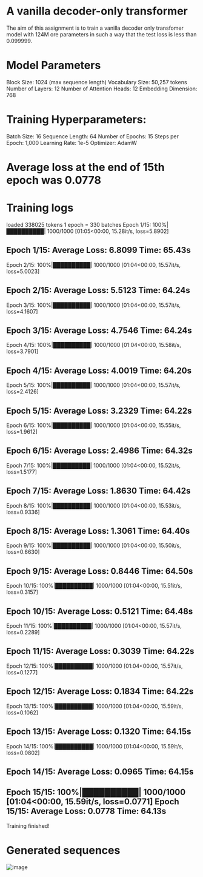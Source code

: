 # A vanilla decoder-only transformer

The aim of this assignment is to train a vanilla decoder only transfomer model with 124M ore parameters in such a way
that the test loss is less than  0.099999. 

# Model Parameters
Block Size: 1024 (max sequence length)
Vocabulary Size: 50,257 tokens
Number of Layers: 12
Number of Attention Heads: 12
Embedding Dimension: 768

# Training Hyperparameters:
Batch Size: 16
Sequence Length: 64
Number of Epochs: 15
Steps per Epoch: 1,000
Learning Rate: 1e-5
Optimizer: AdamW

# Average loss at the end of 15th epoch was 0.0778


# Training logs

loaded 338025 tokens
1 epoch = 330 batches
Epoch 1/15: 100%|██████████| 1000/1000 [01:05<00:00, 15.28it/s, loss=5.8902]

Epoch 1/15:
Average Loss: 6.8099
Time: 65.43s
--------------------------------------------------
Epoch 2/15: 100%|██████████| 1000/1000 [01:04<00:00, 15.57it/s, loss=5.0023]

Epoch 2/15:
Average Loss: 5.5123
Time: 64.24s
--------------------------------------------------
Epoch 3/15: 100%|██████████| 1000/1000 [01:04<00:00, 15.57it/s, loss=4.1607]

Epoch 3/15:
Average Loss: 4.7546
Time: 64.24s
--------------------------------------------------
Epoch 4/15: 100%|██████████| 1000/1000 [01:04<00:00, 15.58it/s, loss=3.7901]

Epoch 4/15:
Average Loss: 4.0019
Time: 64.20s
--------------------------------------------------
Epoch 5/15: 100%|██████████| 1000/1000 [01:04<00:00, 15.57it/s, loss=2.4126]

Epoch 5/15:
Average Loss: 3.2329
Time: 64.22s
--------------------------------------------------
Epoch 6/15: 100%|██████████| 1000/1000 [01:04<00:00, 15.55it/s, loss=1.9612]

Epoch 6/15:
Average Loss: 2.4986
Time: 64.32s
--------------------------------------------------
Epoch 7/15: 100%|██████████| 1000/1000 [01:04<00:00, 15.52it/s, loss=1.5177]

Epoch 7/15:
Average Loss: 1.8630
Time: 64.42s
--------------------------------------------------
Epoch 8/15: 100%|██████████| 1000/1000 [01:04<00:00, 15.53it/s, loss=0.9336]

Epoch 8/15:
Average Loss: 1.3061
Time: 64.40s
--------------------------------------------------
Epoch 9/15: 100%|██████████| 1000/1000 [01:04<00:00, 15.50it/s, loss=0.6630]

Epoch 9/15:
Average Loss: 0.8446
Time: 64.50s
--------------------------------------------------
Epoch 10/15: 100%|██████████| 1000/1000 [01:04<00:00, 15.51it/s, loss=0.3157]

Epoch 10/15:
Average Loss: 0.5121
Time: 64.48s
--------------------------------------------------
Epoch 11/15: 100%|██████████| 1000/1000 [01:04<00:00, 15.57it/s, loss=0.2289]

Epoch 11/15:
Average Loss: 0.3039
Time: 64.22s
--------------------------------------------------
Epoch 12/15: 100%|██████████| 1000/1000 [01:04<00:00, 15.57it/s, loss=0.1277]

Epoch 12/15:
Average Loss: 0.1834
Time: 64.22s
--------------------------------------------------
Epoch 13/15: 100%|██████████| 1000/1000 [01:04<00:00, 15.59it/s, loss=0.1062]

Epoch 13/15:
Average Loss: 0.1320
Time: 64.15s
--------------------------------------------------
Epoch 14/15: 100%|██████████| 1000/1000 [01:04<00:00, 15.59it/s, loss=0.0802]

Epoch 14/15:
Average Loss: 0.0965
Time: 64.15s
--------------------------------------------------
Epoch 15/15: 100%|██████████| 1000/1000 [01:04<00:00, 15.59it/s, loss=0.0771]
Epoch 15/15:
Average Loss: 0.0778
Time: 64.13s
--------------------------------------------------
Training finished!

# Generated sequences

![image](https://github.com/user-attachments/assets/528dfc01-d901-4263-8282-2794fc23174c)

